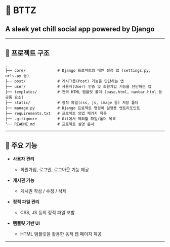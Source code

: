 # 🐾 BTTZ

## A sleek yet chill social app powered by Django

---

## 📁 프로젝트 구조

```
.
├── core/              # Django 프로젝트의 메인 설정 앱 (settings.py, urls.py 등)
├── post/              # 게시그룹(Post) 기능을 단단하는 앱
├── user/              # 사용자(User) 인증 및 회원가입 기능을 단단하는 앱
├── templates/         # 전역 HTML 템플릿 폴더 (base.html, navbar.html 등 공통 요소)
├── static/            # 정적 파일(css, js, image 등) 저장 폴더
├── manage.py          # Django 프로젝트 명령어 실행용 엔트리포인트
├── requirements.txt   # 프로젝트 의엽 패키지 목록
├── .gitignore         # Git에서 제외할 파일/폴더 목록
└── README.md          # 프로젝트 설명 문서
```

---

## 🚀 주요 기능

- **사용자 관리**  
  - 회원가입, 로그인, 로그아웃 기능 제공

- **게시권 기능**  
  - 게시권 작성 / 수정 / 삭제

- **정적 파일 관리**  
  - CSS, JS 등의 정적 파일 포함

- **템플릿 기반 UI**  
  - HTML 템플릿을 활용한 동적 웹 페이지 제공

---
